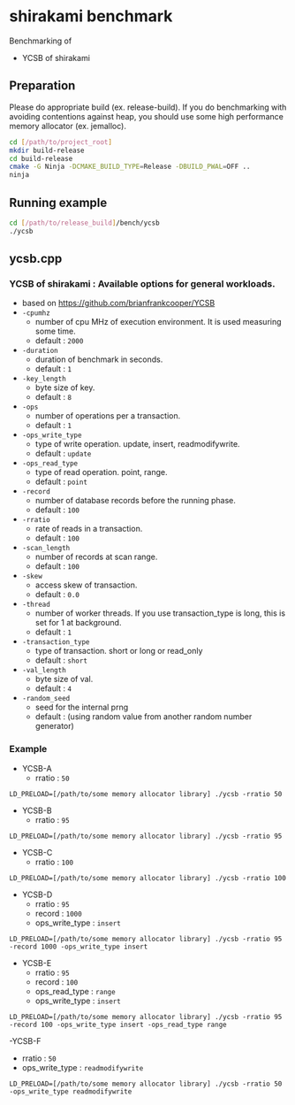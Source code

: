 # shirakami benchmark
Benchmarking of
- YCSB of shirakami

## Preparation
Please do appropriate build (ex. release-build). If you do benchmarking with
 avoiding contentions against heap, you should use some high performance memory 
 allocator (ex. jemalloc).
 
```sh
cd [/path/to/project_root]
mkdir build-release
cd build-release
cmake -G Ninja -DCMAKE_BUILD_TYPE=Release -DBUILD_PWAL=OFF ..
ninja
```

## Running example
```sh
cd [/path/to/release_build]/bench/ycsb
./ycsb

```

## ycsb.cpp
### YCSB of shirakami : Available options for general workloads.
- based on https://github.com/brianfrankcooper/YCSB
- `-cpumhz`
  - number of cpu MHz of execution environment. It is used measuring some time.
  - default : `2000`
- `-duration`
  - duration of benchmark in seconds.
  - default : `1`
- `-key_length`
  - byte size of key.
  - default : `8`
- `-ops`
  - number of operations per a transaction.
  - default : `1`
- `-ops_write_type`
  - type of write operation. update, insert, readmodifywrite.
  - default : `update`
- `-ops_read_type`
  - type of read operation. point, range.
  - default : `point`
- `-record`
  - number of database records before the running phase.
  - default : `100`
- `-rratio`
  - rate of reads in a transaction.
  - default : `100`
- `-scan_length`
  - number of records at scan range.
  - default : `100`
- `-skew`
  - access skew of transaction.
  - default : `0.0`
- `-thread`
  - number of worker threads. If you use transaction_type is long, this is set for 1 at background.
  - default : `1`
- `-transaction_type`
  - type of transaction. short or long or read_only
  - default : `short`
- `-val_length`
  - byte size of val.
  - default : `4`
- `-random_seed`
  - seed for the internal prng
  - default : (using random value from another random number generator)

### Example
- YCSB-A
  - rratio : `50`
```
LD_PRELOAD=[/path/to/some memory allocator library] ./ycsb -rratio 50
```
- YCSB-B
  - rratio : `95`
```
LD_PRELOAD=[/path/to/some memory allocator library] ./ycsb -rratio 95
```
- YCSB-C
  - rratio : `100`
```
LD_PRELOAD=[/path/to/some memory allocator library] ./ycsb -rratio 100
```

- YCSB-D
  - rratio : `95`
  - record : `1000`
  - ops_write_type : `insert`
```
LD_PRELOAD=[/path/to/some memory allocator library] ./ycsb -rratio 95 -record 1000 -ops_write_type insert 
```

- YCSB-E
  - rratio : `95`
  - record : `100`
  - ops_read_type : `range`
  - ops_write_type : `insert`
```
LD_PRELOAD=[/path/to/some memory allocator library] ./ycsb -rratio 95 -record 100 -ops_write_type insert -ops_read_type range
```


-YCSB-F
  - rratio : `50`
  - ops_write_type : `readmodifywrite`
```
LD_PRELOAD=[/path/to/some memory allocator library] ./ycsb -rratio 50 -ops_write_type readmodifywrite 
```
